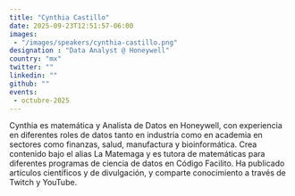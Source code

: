 ```yaml
---
title: "Cynthia Castillo"
date: 2025-09-23T12:51:57-06:00
images: 
 - "/images/speakers/cynthia-castillo.png"
designation : "Data Analyst @ Honeywell"
country: "mx"
twitter: ""
linkedin: ""
github: ""
events: 
 - octubre-2025
---
```


Cynthia es matemática y Analista de Datos en Honeywell, con experiencia en diferentes roles de datos tanto en industria como en academia en sectores como finanzas, salud, manufactura y bioinformática. Crea contenido bajo el alias La Matemaga y es tutora de matemáticas para diferentes programas de ciencia de datos en Código Facilito. Ha publicado artículos científicos y de divulgación, y comparte conocimiento a través de Twitch y YouTube.